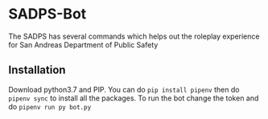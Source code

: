 # SADPS-Bot
The SADPS has several commands which helps out the roleplay experience for San Andreas Department of Public Safety

## Installation
Download python3.7 and PIP. You can do ```pip install pipenv``` then do 
```pipenv sync``` to install all the packages.
To run the bot change the token and do ```pipenv run py bot.py```
